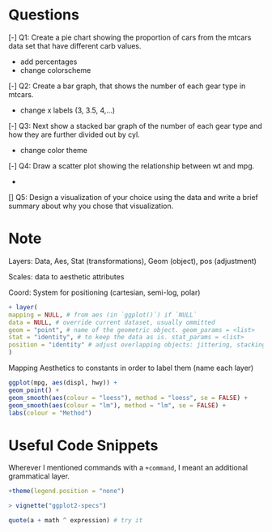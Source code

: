 # Questions

[-] Q1: Create a pie chart showing the proportion of cars from the mtcars data set that have different carb values.

- add percentages
- change colorscheme

[-] Q2: Create a bar graph, that shows the number of each gear type in mtcars.

- change x labels (3, 3.5, 4,...) 

[-] Q3: Next show a stacked bar graph of the number of each gear type and how they are further divided out by cyl.

- change color theme

[-] Q4: Draw a scatter plot showing the relationship between wt and mpg.

- 

[] Q5: Design a visualization of your choice using the data and write a brief summary about why you chose that visualization.

# Note

Layers: Data, Aes, Stat (transformations), Geom (object), pos (adjustment)

Scales: data to aesthetic attributes

Coord: System for positioning (cartesian, semi-log, polar)

```r
+ layer(
mapping = NULL, # from aes (in `ggplot()`) if `NULL`
data = NULL, # override current dataset, usually ommitted
geom = "point", # name of the geometric object. geom_params = <list>
stat = "identity", # to keep the data as is. stat_params = <list>
position = "identity" # adjust overlapping objects: jittering, stacking, dodging
)
```

Mapping Aesthetics to constants in order to label them (name each layer)

```r
ggplot(mpg, aes(displ, hwy)) +
geom_point() +
geom_smooth(aes(colour = "loess"), method = "loess", se = FALSE) +
geom_smooth(aes(colour = "lm"), method = "lm", se = FALSE) +
labs(colour = "Method")
```




# Useful Code Snippets

Wherever I mentioned commands with a `+command`, I meant an additional grammatical layer.

```r
+theme(legend.position = "none")
```
```r
> vignette("ggplot2-specs")
```
```r
quote(a + math ^ expression) # try it
```


